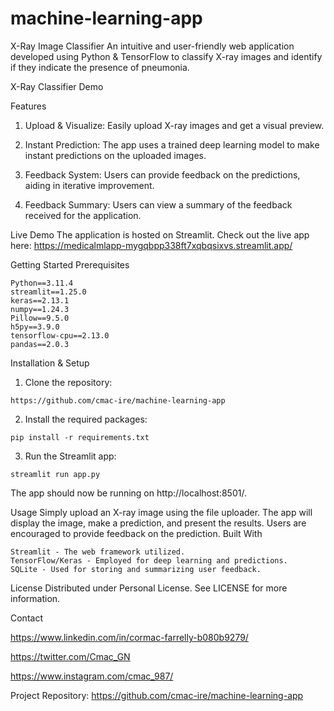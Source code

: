 # machine-learning-app

X-Ray Image Classifier
An intuitive and user-friendly web application developed using Python & TensorFlow to classify X-ray images and identify if they indicate the presence of pneumonia.

X-Ray Classifier Demo

Features
1. Upload & Visualize: Easily upload X-ray images and get a visual preview.

2. Instant Prediction: The app uses a trained deep learning model to make instant predictions on the uploaded images.

3. Feedback System: Users can provide feedback on the predictions, aiding in iterative improvement.

4. Feedback Summary: Users can view a summary of the feedback received for the application.



Live Demo
The application is hosted on Streamlit. Check out the live app here: https://medicalmlapp-mygqbpp338ft7xqbqsixvs.streamlit.app/

Getting Started
Prerequisites

    Python==3.11.4
    streamlit==1.25.0
    keras==2.13.1
    numpy==1.24.3
    Pillow==9.5.0
    h5py==3.9.0
    tensorflow-cpu==2.13.0
    pandas==2.0.3


Installation & Setup
   1. Clone the repository:

    https://github.com/cmac-ire/machine-learning-app

   2. Install the required packages:

    pip install -r requirements.txt

   3. Run the Streamlit app:

    streamlit run app.py
    
The app should now be running on http://localhost:8501/.


Usage
Simply upload an X-ray image using the file uploader. The app will display the image, make a prediction, and present the results. Users are encouraged to provide feedback on the prediction.
Built With

    Streamlit - The web framework utilized.
    TensorFlow/Keras - Employed for deep learning and predictions.
    SQLite - Used for storing and summarizing user feedback.

License
Distributed under Personal License. See LICENSE for more information.


Contact

https://www.linkedin.com/in/cormac-farrelly-b080b9279/

https://twitter.com/Cmac_GN

https://www.instagram.com/cmac_987/


Project Repository: https://github.com/cmac-ire/machine-learning-app
